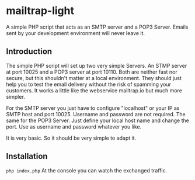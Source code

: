 # mailtrap-light
A simple PHP script that acts as an SMTP server and a POP3 Server. Emails sent by your development environment will never leave it.

## Introduction
The simple PHP script will set up two very simple Servers. An STMP server at port 10025 and a POP3 server at port 10110. Both are neither fast nor secure, but this shouldn't matter at a local environment. They should just help you to test the email delivery without the risk of spamming your customers. It works a little like the webservice mailtrap.io but much more simpler.

For the SMTP server you just have to configure "localhost" or your IP as SMTP host and port 10025. Username and password are not required. The same for the POP3 Server. Just define your local host name and change the port. Use as username and password whatever you like.

It is very basic. So it should be very simple to adapt it.

## Installation
`php index.php`
At the console you can watch the exchanged traffic.
